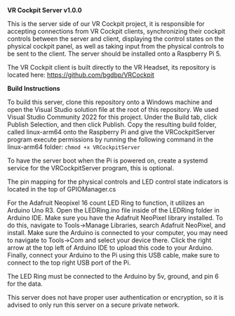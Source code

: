 **VR Cockpit Server v1.0.0**

This is the server side of our VR Cockpit project, it is responsible for
accepting connections from VR Cockpit clients, synchronizing their cockpit controls
between the server and client, displaying the control states on the physical
cockpit panel, as well as taking input from the physical controls to be sent
to the client. The server should be installed onto a Raspberry Pi 5. 

The VR Cockpit client
is built directly to the VR Headset, its repository is located here: https://github.com/bgdbp/VRCockpit

**Build Instructions**

To build this server, clone this repository onto a Windows machine and open the Visual Studio
solution file at the root of this repository. We used Visual Studio Community 2022 for this project.
Under the Build tab, click Publish Selection,
and then click Publish. Copy the resulting build folder, called linux-arm64 onto the Raspberry Pi and give the
VRCockpitServer program execute permissions by running the following command in the linux-arm64 folder: ```chmod +x VRCockpitServer```

To have the server boot when the Pi is powered on, create
a systemd service for the VRCockpitServer program, this is optional. 

The pin mapping for the physical controls and LED control state indicators is
located in the top of GPIOManager.cs

For the Adafruit Neopixel 16 count LED Ring to function, it utilizes an Arduino Uno R3. Open the LEDRing.ino
file inside of the LEDRing folder in Arduino IDE. Make sure you have the Adafruit
NeoPixel library installed. To do this, navigate to Tools->Manage Libraries, 
search Adafruit NeoPixel, and install. Make sure the Arduino is connected to your
computer, you may need to navigate to Tools->Com and select your device there.
Click the right arrow at the top left of Arduino IDE to upload this code to your Arduino.
Finally, connect your Arduino to the Pi using this USB cable, make sure to connect
to the top right USB port of the Pi. 

The LED Ring must be connected to the Arduino by 5v, ground, and
pin 6 for the data. 

This server does not have proper user authentication or encryption, so it is advised
to only run this server on a secure private network. 



